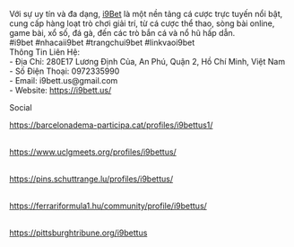 <p>Với sự uy t&iacute;n v&agrave; đa dạng, <a href="https://i9bett.us/">i9Bet</a> l&agrave; một nền tảng c&aacute; cược trực tuyến nổi bật, cung cấp h&agrave;ng loạt tr&ograve; chơi giải tr&iacute;, từ c&aacute; cược thể thao, s&ograve;ng b&agrave;i online, game b&agrave;i, xổ số, đ&aacute; g&agrave;, đến c&aacute;c tr&ograve; bắn c&aacute; v&agrave; nổ hũ hấp dẫn.<br />#i9bet #nhacaii9bet #trangchui9bet #linkvaoi9bet<br />Th&ocirc;ng Tin Li&ecirc;n Hệ:<br />- Địa Chỉ: 280E17 Lương Định Của, An Ph&uacute;, Quận 2, Hồ Ch&iacute; Minh, Việt Nam<br />- Số Điện Thoại: 0972335990<br />- Email: i9bett.us@gmail.com<br />- Website: <a href="https://i9bett.us/">https://i9bett.us/</a></p>
<p>Social</p>
<p><a href="https://barcelonadema-participa.cat/profiles/i9bettus1/">https://barcelonadema-participa.cat/profiles/i9bettus1/</a></p>
<p><br /><a href="https://www.uclgmeets.org/profiles/i9bettus/">https://www.uclgmeets.org/profiles/i9bettus/</a></p>
<p><br /><a href="https://pins.schuttrange.lu/profiles/i9bettus/">https://pins.schuttrange.lu/profiles/i9bettus/</a></p>
<p><br /><a href="https://ferrariformula1.hu/community/profile/i9bettus/">https://ferrariformula1.hu/community/profile/i9bettus/</a></p>
<p><br /><a href="https://pittsburghtribune.org/i9bettus">https://pittsburghtribune.org/i9bettus</a></p>